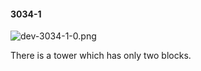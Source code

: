 #### 3034-1
![dev-3034-1-0.png](https://github.com/lil-lab/nlvr/raw/master/nlvr/dev/images/4/dev-3034-1-0.png "dev-3034-1-0.png")

There is a tower which has only two blocks.